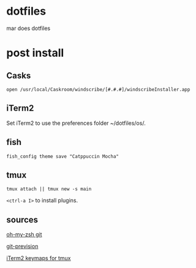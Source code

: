 # dotfiles

mar does dotfiles

# post install

## Casks

```fish
open /usr/local/Caskroom/windscribe/[#.#.#]/windscribeInstaller.app

```

## iTerm2

Set iTerm2 to use the preferences folder ~/dotfiles/os/.

## fish

```fish
fish_config theme save "Catppuccin Mocha"
```

## tmux

```fish
tmux attach || tmux new -s main
```
`<ctrl-a I>` to install plugins.

## sources

[oh-my-zsh git](https://kapeli.com/cheat_sheets/Oh-My-Zsh_Git.docset/Contents/Resources/Documents/index)

[git-prevision](https://gist.github.com/TheCodeArtist/a90978ebca0ff6743036)

[iTerm2 keymaps for tmux](https://web.archive.org/web/20230921160724/https://tangledhelix.com/blog/2012/04/28/iterm2-keymaps-for-tmux/)
